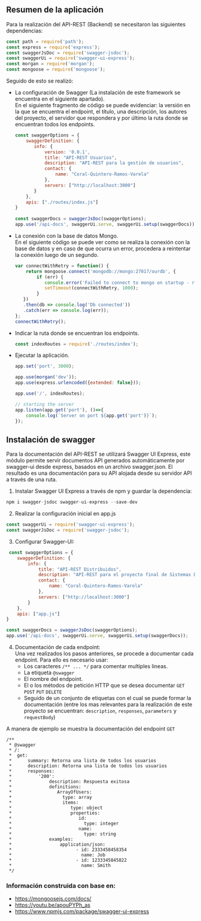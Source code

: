 ## Resumen de la aplicación

Para la realización del API-REST (Backend) se necesitaron las siguientes dependencias:  
```javascript
const path = require('path');
const express = require('express');
const swaggerJsDoc = require('swagger-jsdoc');
const swaggerUi = require('swagger-ui-express');
const morgan = require('morgan');
const mongoose = require('mongoose');
```
Seguido de esto se realizó: 
   * La configuración de Swagger (La instalación de este framework se encuentra en el siguiente apartado).  
     En el siguiente fragmento de código se puede evidenciar: la versión en la que se encuentra el endpoint, el título, una descripción, los autores del proyecto, el servidor que respondera y por último la ruta donde se encuentran todos los endpoints.  

     ```javascript
     const swaggerOptions = {
         swaggerDefinition: {
            info: {
                version: '0.0.1',
                title: "API-REST Usuarios",
                description: "API-REST para la gestión de usuarios",
                contact: {
                    name: "Coral-Quintero-Ramos-Varela"
                },
                servers: ["http://localhost:3000"]
            }
         },
         apis: ["./routes/index.js"]
     }
   
     const swaggerDocs = swaggerJsDoc(swaggerOptions);
     app.use('/api-docs', swaggerUi.serve, swaggerUi.setup(swaggerDocs));
     ```
   
   * La conexión con la base de datos Mongo.  
     En el siguiente código se puede ver como se realiza la conexión con la base de datos y en caso de que ocurra un error, procedera a reintentar la conexión luego de un segundo.   
     ```javascript
     var connectWithRetry = function() {
         return mongoose.connect('mongodb://mongo:27017/ourdb', { 
             if (err) {
                console.error('Failed to connect to mongo on startup - retrying in 1 sec', err);
                setTimeout(connectWithRetry, 1000);
             }
        })
        .then(db => console.log('Db connected'))
        .catch(err => console.log(err));
     };
     connectWithRetry();
     ```
   * Indicar la ruta donde se encuentran los endpoints.  
     ```javascript
     const indexRoutes = require('./routes/index');
     ```
   * Ejecutar la aplicación.  
     ```javascript
     app.set('port', 3000);

     app.use(morgan('dev'));
     app.use(express.urlencoded({extended: false}));

     app.use('/', indexRoutes);

     // starting the server
     app.listen(app.get('port'), ()=>{
         console.log(`Server on port ${app.get('port')}`);
     });
     ```
## Instalación de swagger

Para la documentación del API-REST se utilizará Swagger UI Express, este módulo permite servir documentos API generados automáticamente por swagger-ui desde express, basados ​​en un archivo swagger.json. El resultado es una documentación para su API alojada desde su servidor API a través de una ruta.

1. Instalar Swagger UI Express a través de npm y guardar la dependencia: </br>

```javascript
npm i swagger-jsdoc swagger-ui-express --save-dev
```
2. Realizar la configuración inicial en app.js

```javascript
const swaggerUi = require('swagger-ui-express');
const swaggerJsDoc = require('swagger-jsdoc');
```
3. Configurar Swagger-UI:
```javascript
 const swaggerOptions = {
    swaggerDefinition: {
        info: {
            title: "API-REST Distribuidos",
            description: "API-REST para el proyecto final de Sistemas Distribuidos",
            contact: {
                name: "Coral-Quintero-Ramos-Varela"
            },
            servers: ["http://localhost:3000"]
        }
    },
    apis: ["app.js"]
}
```

```javascript
const swaggerDocs = swaggerJsDoc(swaggerOptions);
app.use('/api-docs', swaggerUi.serve, swaggerUi.setup(swaggerDocs));
```

4. Documentación de cada endpoint:  
Una vez realizados los pasos anteriores, se procede a documentar cada endpoint. Para ello es necesario usar:  
   * Los caracteres `/** ... */` para comentar multiples lineas.  
   * La etiqueta `@swagger`  
   * El nombre del endpoint.  
   * El o los métodos de petición HTTP que se desea documentar `GET` `POST` `PUT` `DELETE`  
   * Seguido de un conjunto de etiquetas con el cual se puede formar la documentación (entre los mas relevantes para la realización de este proyecto se encuentran: `description`, `responses`, `parameters` y `requestBody`)  

A manera de ejemplo se muestra la documentación del endpoint `GET`  
```
/**
 * @swagger
 * /:
 *  get:
 *      summary: Retorna una lista de todos los usuarios
 *      description: Retorna una lista de todos los usuarios
 *      responses:
 *          '200':
 *              description: Respuesta exitosa
 *              definitions:
 *                 ArrayOfUsers:
 *                   type: array
 *                   items:
 *                      type: object
 *                      properties:
 *                         id:
 *                           type: integer
 *                         name:
 *                           type: string
 *              examples:
 *                  application/json:
 *                        - id: 2333458458354
 *                          name: Job
 *                        - id: 1233345845822
 *                          name: Smith
 */
```

### Información construida con base en:
- https://mongoosejs.com/docs/
- https://youtu.be/apouPYPh_as
- https://www.npmjs.com/package/swagger-ui-express
